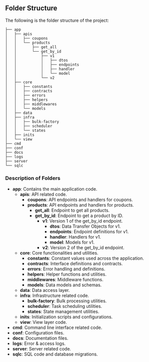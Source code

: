 
## Folder Structure

The following is the folder structure of the project:

```
├── app
│   ├── apis
│   │   ├── coupons
│   │   └── products
│   │       ├── get_all
│   │       └── get_by_id
│   │           ├── v1
│   │           │   ├── dtos
│   │           │   ├── endpoints
│   │           │   ├── handler
│   │           │   └── model
│   │           └── v2
│   ├── core
│   │   ├── constants
│   │   ├── contracts
│   │   ├── errors
│   │   ├── helpers
│   │   ├── middlewares
│   │   └── models
│   ├── data
│   ├── infra
│   │   ├── bulk-factory
│   │   ├── scheduler
│   │   └── states
│   ├── inits
│   └── view
├── cmd
├── conf
├── docs
├── logs
├── server
└── sqlc
```

### Description of Folders

- **app**: Contains the main application code.
    - **apis**: API related code.
        - **coupons**: API endpoints and handlers for coupons.
        - **products**: API endpoints and handlers for products.
            - **get_all**: Endpoint to get all products.
            - **get_by_id**: Endpoint to get a product by ID.
                - **v1**: Version 1 of the get_by_id endpoint.
                    - **dtos**: Data Transfer Objects for v1.
                    - **endpoints**: Endpoint definitions for v1.
                    - **handler**: Handlers for v1.
                    - **model**: Models for v1.
                - **v2**: Version 2 of the get_by_id endpoint.
    - **core**: Core functionalities and utilities.
        - **constants**: Constant values used across the application.
        - **contracts**: Interface definitions and contracts.
        - **errors**: Error handling and definitions.
        - **helpers**: Helper functions and utilities.
        - **middlewares**: Middleware functions.
        - **models**: Data models and schemas.
    - **data**: Data access layer.
    - **infra**: Infrastructure related code.
        - **bulk-factory**: Bulk processing utilities.
        - **scheduler**: Task scheduling utilities.
        - **states**: State management utilities.
    - **inits**: Initialization scripts and configurations.
    - **view**: View layer code.
- **cmd**: Command line interface related code.
- **conf**: Configuration files.
- **docs**: Documentation files.
- **logs**: Error & access logs.
- **server**: Server related code.
- **sqlc**: SQL code and database migrations.